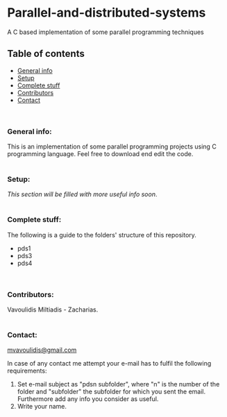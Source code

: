 # Parallel-and-distributed-systems
A C based implementation of some parallel programming techniques

## **Table of contents**
- [General info](#general-info)
- [Setup](#setup)
- [Complete stuff](#complete-stuff)
- [Contributors](#contributors)
- [Contact](#contact)

<br/>

### **General info:**
This is an implementation of some parallel programming projects using C programming language. Feel free to download end edit the code.
<br/>
<br/>

### **Setup:**
*This section will be filled with more useful info soon*.
<br/>
<br/>

### **Complete stuff:**
The following is a guide to the folders' structure of this repository.<br/>

- pds1
- pds3
- pds4
<br/>

### **Contributors:**
Vavoulidis Miltiadis - Zacharias.
<br/>
<br/>

### **Contact:**
mvavoulidis@gmail.com

In case of any contact me attempt your e-mail has to fulfil the following requirements:
1. Set e-mail subject as "pdsn subfolder", where "n" is the number of the folder and "subfolder" the subfolder for which you sent the email. Furthermore add any info you consider as useful.
2. Write your name.

